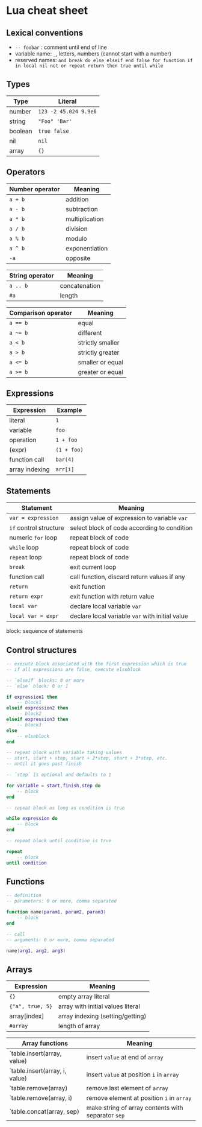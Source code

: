 Lua cheat sheet
===============

Lexical conventions
-------------------

- `-- foobar` : comment until end of line
- variable name: `_`, letters, numbers (cannot start with a number)
- reserved names: `and break do else elseif end false for function if in
local nil not or repeat return then true until while`

Types
-----

| Type    | Literal               |
|---------|-----------------------|
| number  | `123 -2 45.024 9.9e6` |
| string  | `"Foo" 'Bar'`         |
| boolean | `true false`          |
| nil     | `nil`                 |
| array   | `{}`                  |

Operators
---------

| Number operator | Meaning        |
|-----------------|----------------|
| `a + b`         | addition       |
| `a - b`         | subtraction    |
| `a * b`         | multiplication |
| `a / b`         | division       |
| `a % b`         | modulo         |
| `a ^ b`         | exponentiation |
| `-a`            | opposite       |

| String operator | Meaning       |
|-----------------|---------------|
| `a .. b`        | concatenation |
| `#a`            | length        |

| Comparison operator | Meaning          |
|---------------------|------------------|
| `a == b`            | equal            |
| `a ~= b`            | different        |
| `a < b`             | strictly smaller |
| `a > b`             | strictly greater |
| `a <= b`            | smaller or equal |
| `a >= b`            | greater or equal |

Expressions
-----------

| Expression     | Example     |
|----------------|-------------|
| literal        | `1`         |
| variable       | `foo`       |
| operation      | `1 + foo`   |
| (expr)         | `(1 + foo)` |
| function call  | `bar(4)`    |
| array indexing | `arr[i]`    |

Statements
----------

| Statement              | Meaning                                         |
|------------------------|-------------------------------------------------|
| `var = expression`     | assign value of expression to variable `var`    |
| `if` control structure | select block of code according to condition     |
| numeric `for` loop     | repeat block of code                            |
| `while` loop           | repeat block of code                            |
| `repeat` loop          | repeat block of code                            |
| `break`                | exit current loop                               |
| function call          | call function, discard return values if any     |
| `return`               | exit function                                   |
| `return expr`          | exit function with return value                 |
| `local var`            | declare local variable `var`                    |
| `local var = expr`     | declare local variable `var` with initial value |

block: sequence of statements

Control structures
------------------

```lua
-- execute block associated with the first expression which is true
-- if all expressions are false, execute elseblock

-- `elseif` blocks: 0 or more
-- `else` block: 0 or 1

if expression1 then
	-- block1
elseif expression2 then
	-- block2
elseif expression3 then
	-- block3
else
	-- elseblock
end
```

```lua
-- repeat block with variable taking values
-- start, start + step, start + 2*step, start + 3*step, etc.
-- until it goes past finish

-- `step` is optional and defaults to 1

for variable = start,finish,step do
	-- block
end
```

```lua
-- repeat block as long as condition is true

while expression do
	-- block
end
```

```lua
-- repeat block until condition is true

repeat
	-- block
until condition
```

Functions
---------

```lua
-- definition
-- parameters: 0 or more, comma separated

function name(param1, param2, param3)
	-- block
end
```

```lua
-- call
-- arguments: 0 or more, comma separated

name(arg1, arg2, arg3)
```

Arrays
------

| Expression       | Meaning                           |
|------------------|-----------------------------------|
| `{}`             | empty array literal               |
| `{"a", true, 5}` | array with initial values literal |
| array[index]     | array indexing (setting/getting)  |
| `#array`         | length of array                   |

| Array functions                | Meaning                                            |
|--------------------------------|----------------------------------------------------|
| `table.insert(array, value)    | insert `value` at end of `array`                   |
| `table.insert(array, i, value) | insert `value` at position `i` in `array`          |
| `table.remove(array)           | remove last element of `array`                     |
| `table.remove(array, i)        | remove element at position `i` in `array`          |
| `table.concat(array, sep)      | make string of array contents with separator `sep` |
